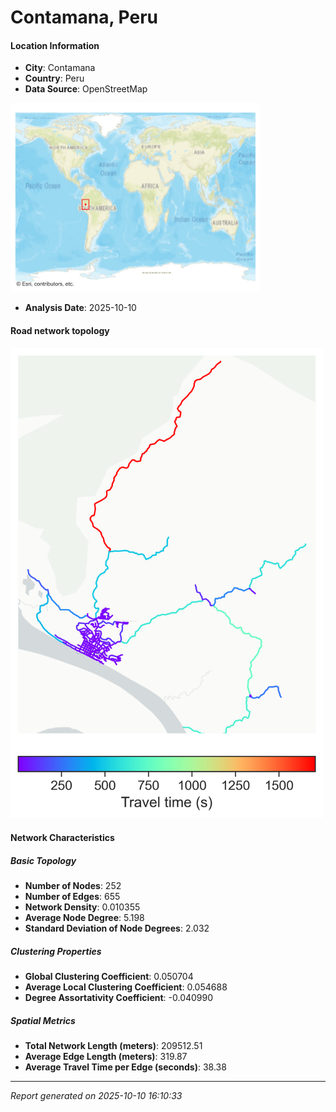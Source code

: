 # Contamana, Peru

#### Location Information

- **City**: Contamana
- **Country**: Peru
- **Data Source**: OpenStreetMap
<img src="Contamana_location.png" alt="Contamana Location Map" width="400" />

- **Analysis Date**: 2025-10-10

#### Road network topology

<img src="Contamana_network_map.png" alt="Contamana Road Network Map" width="500"/>

#### Network Characteristics

##### Basic Topology

- **Number of Nodes**: 252
- **Number of Edges**: 655
- **Network Density**: 0.010355
- **Average Node Degree**: 5.198
- **Standard Deviation of Node Degrees**: 2.032

##### Clustering Properties

- **Global Clustering Coefficient**: 0.050704
- **Average Local Clustering Coefficient**: 0.054688
- **Degree Assortativity Coefficient**: -0.040990

##### Spatial Metrics

- **Total Network Length (meters)**: 209512.51
- **Average Edge Length (meters)**: 319.87
- **Average Travel Time per Edge (seconds)**: 38.38

---
*Report generated on 2025-10-10 16:10:33*
